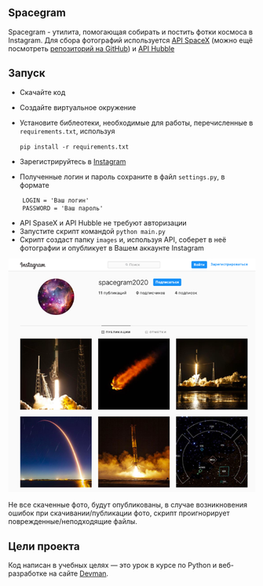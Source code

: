 ## Spacegram

Spacegram - утилита, помогающая собирать и постить фотки космоса в Instagram.
Для сбора фотографий используется [API SpaceX](https://documenter.getpostman.com/view/2025350/RWaEzAiG?version=latest#bc65ba60-decf-4289-bb04-4ca9df01b9c1) (можно ещё посмотреть [репозиторий на GitHub](https://github.com/r-spacex/SpaceX-API)) и [API Hubble](http://hubblesite.org/api/documentation)


## Запуск

- Скачайте код
- Создайте виртуальное окружение
- Установите библеотеки, необходимые для работы, перечисленные в `requirements.txt`, используя 

    `pip install -r requirements.txt`

- Зарегистрируйтесь в [Instagram](https://www.instagram.com/)
- Полученные логин и пароль сохраните в файл `settings.py`, в формате
```
    LOGIN = 'Ваш логин'
    PASSWORD = 'Ваш пароль'
```
- API SpaseX и API Hubble не требуют авторизации
- Запустите скрипт командой `python main.py`
- Скрипт создаст папку `images` и, используя API, соберет в неё фотографии и опубликует в Вашем аккаунте Instagram 

![получится как-то так](images_for_github/пример.png)

Не все скаченные фото, будут опубликованы, в случае возникновения ошибок при скачивании/публикации фото, скрипт проигнорирует поврежденные/неподходящие файлы.


## Цели проекта

Код написан в учебных целях — это урок в курсе по Python и веб-разработке на сайте [Devman](https://dvmn.org).
